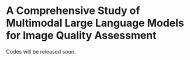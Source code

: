 # A Comprehensive Study of Multimodal Large Language Models for Image Quality Assessment
Codes will be released soon.
